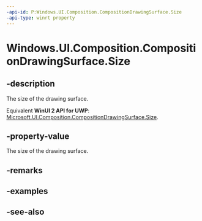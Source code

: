 ```yaml
---
-api-id: P:Windows.UI.Composition.CompositionDrawingSurface.Size
-api-type: winrt property
---
```


<!-- Property syntax
public Windows.Foundation.Size Size { get; }
-->

# Windows.UI.Composition.CompositionDrawingSurface.Size

## -description
The size of the drawing surface.

Equivalent **WinUI 2 API for UWP**: [Microsoft.UI.Composition.CompositionDrawingSurface.Size](/windows/winui/api/microsoft.ui.composition.compositiondrawingsurface.size).

## -property-value
The size of the drawing surface.

## -remarks

## -examples

## -see-also
